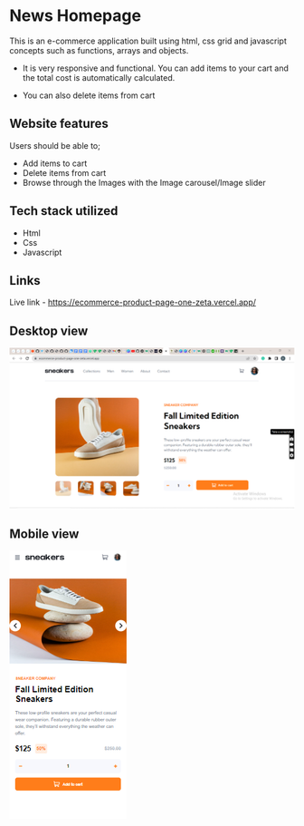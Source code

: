 # News Homepage
This is an e-commerce application built using html, css grid and javascript concepts such as functions, arrays and objects. 

- It is very responsive and functional. You can add items to your cart and the total cost is automatically calculated. 

- You can also delete items from cart

## Website features
Users should be able to;

- Add items to cart
- Delete items from cart 
- Browse through the Images with the Image carousel/Image slider

## Tech stack utilized

- Html
- Css
- Javascript

## Links
Live link - https://ecommerce-product-page-one-zeta.vercel.app/


## Desktop view

![Desktop view](/design/ecommerce%20product%20page.png)

## Mobile view

![Mobile view](/design/ecommerce%20product%20page%20mobile.png)